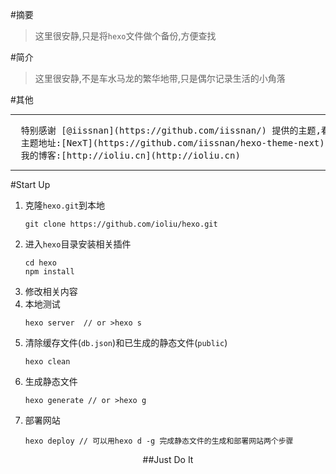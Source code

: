 
#摘要

> 这里很安静,只是将`hexo`文件做个备份,方便查找

#简介

> 这里很安静,不是车水马龙的繁华地带,只是偶尔记录生活的小角落 

#其他
****************************************  
<pre>
  特别感谢 [@iissnan](https://github.com/iissnan/) 提供的主题,看第一眼就真的爱上了  
  主题地址:[NexT](https://github.com/iissnan/hexo-theme-next)   
  我的博客:[http://ioliu.cn](http://ioliu.cn)
</pre>
****************************************

#Start Up
1. 克隆`hexo.git`到本地
    ```
    git clone https://github.com/ioliu/hexo.git
    ```
2. 进入`hexo`目录安装相关插件
    ```
    cd hexo 
    npm install
    ```
3. 修改相关内容
4. 本地测试
    ```
    hexo server  // or >hexo s
    ```
5. 清除缓存文件(`db.json`)和已生成的静态文件(`public`)
    ```
    hexo clean
    ```
6. 生成静态文件
    ```
    hexo generate // or >hexo g
    ```
7. 部署网站
    ```
    hexo deploy // 可以用hexo d -g 完成静态文件的生成和部署网站两个步骤
    ```

<center>##Just Do It</center>

